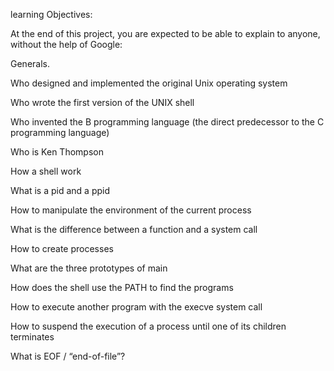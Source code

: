 learning Objectives:

At the end of this project, you are expected to be able to explain to anyone, without the help of Google:


Generals.

Who designed and implemented the original Unix operating system

Who wrote the first version of the UNIX shell

Who invented the B programming language (the direct predecessor to the C programming language)

Who is Ken Thompson

How  a shell work

What is a pid and a ppid

How to manipulate the environment of the current process

What is the difference between a function and a system call

How to create processes

What are the three prototypes of main

How does the shell use the PATH to find the programs

How to execute another program with the execve system call

How to suspend the execution of a process until one of its children terminates

What is EOF / “end-of-file”?
